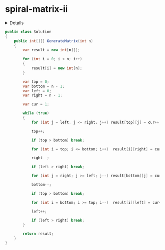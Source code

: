 # spiral-matrix-ii

<details>

给定一个正整数 n，生成一个包含 1 到 n2 所有元素，且元素按顺时针顺序螺旋排列的正方形矩阵。

示例:

输入: 3
输出:
[
 [ 1, 2, 3 ],
 [ 8, 9, 4 ],
 [ 7, 6, 5 ]
]

来源：力扣（LeetCode）
链接：https://leetcode-cn.com/problems/spiral-matrix-ii
著作权归领扣网络所有。商业转载请联系官方授权，非商业转载请注明出处。

</details>

```C#
public class Solution
{
    public int[][] GenerateMatrix(int n)
    {
        var result = new int[n][];

        for (int i = 0; i < n; i++)
        {
            result[i] = new int[n];
        }

        var top = 0;
        var bottom = n - 1;
        var left = 0;
        var right = n - 1;

        var cur = 1;

        while (true)
        {
            for (int j = left; j <= right; j++) result[top][j] = cur++;

            top++;

            if (top > bottom) break;

            for (int i = top; i <= bottom; i++)  result[i][right] = cur++;

            right--;

            if (left > right) break;

            for (int j = right; j >= left; j--) result[bottom][j] = cur++;

            bottom--;

            if (top > bottom) break;

            for (int i = bottom; i >= top; i--)  result[i][left] = cur++;

            left++;

            if (left > right) break;
        }

        return result;
    }
}
```